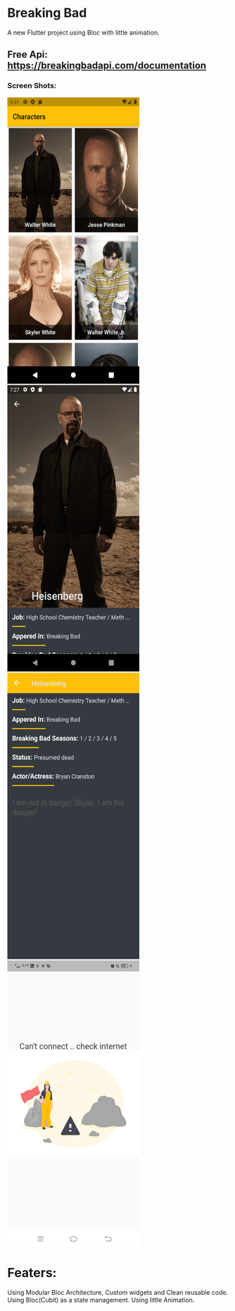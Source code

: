 # Breaking Bad 

A new Flutter project using Bloc with little animation.

## Free Api: https://breakingbadapi.com/documentation

### Screen Shots:
<img src="screen_shots/image1.png" width="300" height="650"> <img src="screen_shots/image2.png" width="300" height="650">
<img src="screen_shots/image3.png" width="300" height="650"> <img src="screen_shots/image4.jpg" width="300" height="650">

# Featers:

Using Modular Bloc Architecture, Custom widgets and Clean reusable code.
Using Bloc(Cubit) as a state management.
Using little Animation.
